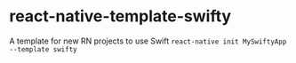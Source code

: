 # react-native-template-swifty
A template for new RN projects to use Swift `react-native init MySwiftyApp --template swifty`
